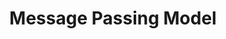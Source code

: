 ---
layout: page
title: Message Passing Model
description: Constructing parallel programming solutions using message passing model to certain problems and implementing them using the Message Passing Interface in C++.
# img: assets/img/7.jpg
redirect: https://github.com/Jayant-Duneja/Message-Passing-Model
importance: 8
category: Projects
---